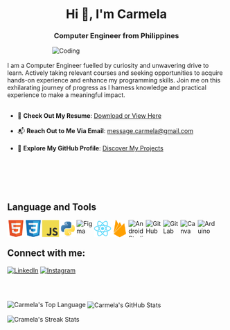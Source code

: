 <h1 align="center">Hi 👋, I'm Carmela</h1>
<h3 align="center">Computer Engineer from Philippines</h3>
<img align="right" alt="Coding" width="400" src="https://media.tenor.com/EUmB8iNJmW8AAAAi/tkthao219-bunny.gif">
<br> <br>
I am a Computer Engineer fuelled by curiosity and unwavering drive to learn. Actively taking relevant courses and seeking opportunities to acquire hands-on experience and enhance my programming skills. Join me on this exhilarating journey of progress as I harness knowledge and practical experience to make a meaningful impact.
<br> <br>

- 📄 **Check Out My Resume**: [Download or View Here](https://drive.google.com/file/d/1BKZTd-QQYL21I5n_kC8JpIeFLenUENzC/view?usp=sharing)
<br> <br>
- 📬 **Reach Out to Me Via Email**: [message.carmela@gmail.com](mailto:message.carmela@gmail.com)
<br> <br>
- 🚀 **Explore My GitHub Profile**: [Discover My Projects](https://drive.google.com/drive/folders/1uPwpCJmDsnMk5STs_yholp_AwYDPCm5P?usp=sharing)
<br> <br>
<br> <br>
<br> <br>

## Language and Tools

<img align="left" src="https://raw.githubusercontent.com/devicons/devicon/master/icons/html5/html5-original.svg" alt="HTML" height="40" width="40" />
<img align="left" src="https://raw.githubusercontent.com/devicons/devicon/master/icons/css3/css3-original.svg" alt="CSS" height="40" width="40" />
<img align="left" src="https://raw.githubusercontent.com/devicons/devicon/master/icons/javascript/javascript-original.svg" alt="JavaScript" height="40" width="40" />
<img align="left" src="https://raw.githubusercontent.com/devicons/devicon/master/icons/python/python-original.svg" alt="Python" height="40" width="40" />
<img align="left" src="https://www.vectorlogo.zone/logos/figma/figma-icon.svg" alt="Figma" height="40" width="40" />
<img align="left" src="https://raw.githubusercontent.com/devicons/devicon/master/icons/react/react-original.svg" alt="React" height="40" width="40" />
<img align="left" src="https://raw.githubusercontent.com/devicons/devicon/master/icons/firebase/firebase-plain.svg" alt="Firebase" height="40" width="40" />
<img align="left" src="https://www.vectorlogo.zone/logos/android/android-icon.svg" alt="Android Studio" height="40" width="40" />
<img align="left" src="https://www.vectorlogo.zone/logos/github/github-icon.svg" alt="GitHub" height="40" width="40" />
<img align="left" src="https://www.vectorlogo.zone/logos/gitlab/gitlab-icon.svg" alt="GitLab" height="40" width="40" />
<img align="left" src="https://www.vectorlogo.zone/logos/canva/canva-icon.svg" alt="Canva" height="40" width="40" />
<img align="left" src="https://www.vectorlogo.zone/logos/arduino/arduino-icon.svg" alt="Arduino" height="40" width="40" />

<br> <br>

## Connect with me:

<p align="left">
  <a href="https://www.linkedin.com/in/ma-carmela-bolante/" target="_blank"><img align="center" src="https://raw.githubusercontent.com/rahuldkjain/github-profile-readme-generator/master/src/images/icons/Social/linked-in-alt.svg" alt="LinkedIn" height="30" width="40" /></a>
  <a href="https://www.instagram.com/carmela.bolante/" target="_blank"><img align="center" src="https://raw.githubusercontent.com/rahuldkjain/github-profile-readme-generator/master/src/images/icons/Social/instagram.svg" alt="Instagram" height="30" width="40" /></a>
</p>

<br> <br>

<p><img align="left" src="https://github-readme-stats.vercel.app/api/top-langs?username=CarmelaBolante&show_icons=true&locale=en&layout=compact&theme=radical" alt="Carmela's Top Language" /></p>

<p>&nbsp;<img align="center" src="https://github-readme-stats.vercel.app/api?username=CarmelaBolante&show_icons=true&locale=en&theme=radical" alt="Carmela's GitHub Stats" /></p>

<p><img align="center" src="https://github-readme-streak-stats.herokuapp.com/?user=CarmelaBolante&theme=radical" alt="Cramela's Streak Stats" /></p>




